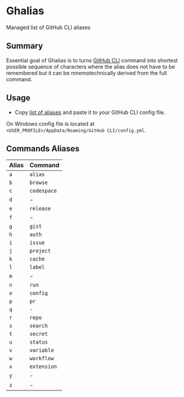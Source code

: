 # Ghalias

Managed list of GitHub CLI aliases

## Summary

Essential goal of Ghalias is to turns [GitHub CLI](https://cli.github.com/manual/gh) command into shortest possible sequence of characters where the alias does not have to be remembered but it can be mnemotechnically derived from the full command.

## Usage

- Copy [list of aliases](https://raw.githubusercontent.com/josefpihrt/ghalias/main/config.yml) and paste it to your GitHub CLI config file. 

On Windows config file is located at `<USER_PROFILE>/AppData/Roaming/GitHub CLI/config.yml`.

## Commands Aliases

| Alias | Command |
| --- | --- |
| `a` | `alias` |
| `b` | `browse` |
| `c` | `codespace` |
| `d` | - |
| `e` | `release` |
| `f` | - |
| `g` | `gist` |
| `h` | `auth` |
| `i` | `issue` |
| `j` | `project` |
| `k` | `cache` |
| `l` | `label` |
| `m` | - |
| `n` | `run` |
| `o` | `config` |
| `p` | `pr` |
| `q` | `-` |
| `r` | `repo` |
| `s` | `search` |
| `t` | `secret` |
| `u` | `status` |
| `v` | `variable` |
| `w` | `workflow` |
| `x` | `extension` |
| `y` | - |
| `z` | - |
